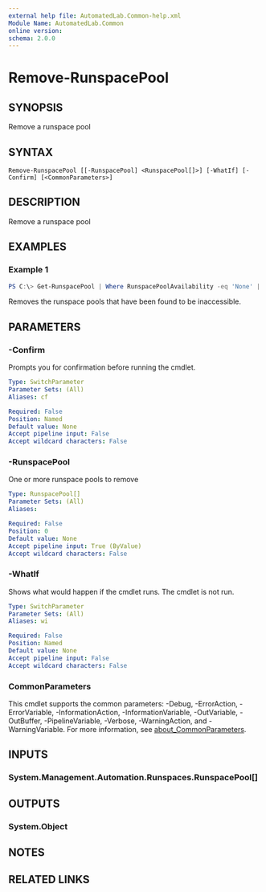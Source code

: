 ```yaml
---
external help file: AutomatedLab.Common-help.xml
Module Name: AutomatedLab.Common
online version:
schema: 2.0.0
---
```


# Remove-RunspacePool

## SYNOPSIS
Remove a runspace pool

## SYNTAX

```
Remove-RunspacePool [[-RunspacePool] <RunspacePool[]>] [-WhatIf] [-Confirm] [<CommonParameters>]
```

## DESCRIPTION
Remove a runspace pool

## EXAMPLES

### Example 1
```powershell
PS C:\> Get-RunspacePool | Where RunspacePoolAvailability -eq 'None' | Remove-RunspacePool
```

Removes the runspace pools that have been found to be inaccessible.

## PARAMETERS

### -Confirm
Prompts you for confirmation before running the cmdlet.

```yaml
Type: SwitchParameter
Parameter Sets: (All)
Aliases: cf

Required: False
Position: Named
Default value: None
Accept pipeline input: False
Accept wildcard characters: False
```

### -RunspacePool
One or more runspace pools to remove

```yaml
Type: RunspacePool[]
Parameter Sets: (All)
Aliases:

Required: False
Position: 0
Default value: None
Accept pipeline input: True (ByValue)
Accept wildcard characters: False
```

### -WhatIf
Shows what would happen if the cmdlet runs.
The cmdlet is not run.

```yaml
Type: SwitchParameter
Parameter Sets: (All)
Aliases: wi

Required: False
Position: Named
Default value: None
Accept pipeline input: False
Accept wildcard characters: False
```

### CommonParameters
This cmdlet supports the common parameters: -Debug, -ErrorAction, -ErrorVariable, -InformationAction, -InformationVariable, -OutVariable, -OutBuffer, -PipelineVariable, -Verbose, -WarningAction, and -WarningVariable. For more information, see [about_CommonParameters](http://go.microsoft.com/fwlink/?LinkID=113216).

## INPUTS

### System.Management.Automation.Runspaces.RunspacePool[]

## OUTPUTS

### System.Object
## NOTES

## RELATED LINKS

